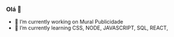 ### Olá 👋

- 🔭 I’m currently working on Mural Publicidade
- 🌱 I’m currently learning CSS, NODE, JAVASCRIPT, SQL, REACT,
